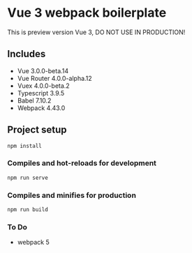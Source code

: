 # Vue 3 webpack boilerplate

This is preview version Vue 3, DO NOT USE IN PRODUCTION!

## Includes

- Vue 3.0.0-beta.14
- Vue Router 4.0.0-alpha.12
- Vuex 4.0.0-beta.2
- Typescript 3.9.5
- Babel 7.10.2
- Webpack 4.43.0


## Project setup
```
npm install
```

### Compiles and hot-reloads for development
```
npm run serve
```

### Compiles and minifies for production
```
npm run build
```

### To Do
- webpack 5
